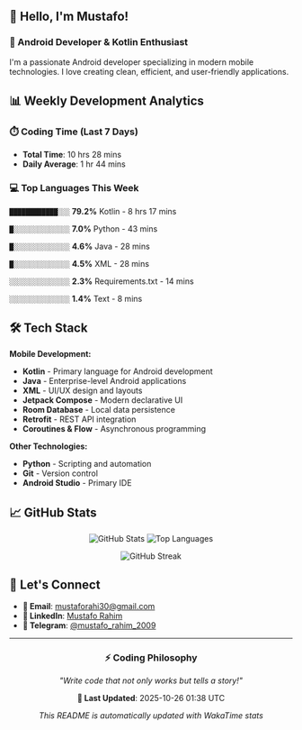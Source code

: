 ## 👋 Hello, I'm Mustafo!

### 🚀 Android Developer & Kotlin Enthusiast

I'm a passionate Android developer specializing in modern mobile technologies. I love creating clean, efficient, and user-friendly applications.

## 📊 Weekly Development Analytics

### ⏱️ Coding Time (Last 7 Days)
- **Total Time**: 10 hrs 28 mins
- **Daily Average**: 1 hr 44 mins

### 💻 Top Languages This Week


`████████████░░░` **79.2%** Kotlin - 8 hrs 17 mins

`█░░░░░░░░░░░░░░` **7.0%** Python - 43 mins

`█░░░░░░░░░░░░░░` **4.6%** Java - 28 mins

`█░░░░░░░░░░░░░░` **4.5%** XML - 28 mins

`░░░░░░░░░░░░░░░` **2.3%** Requirements.txt - 14 mins

`░░░░░░░░░░░░░░░` **1.4%** Text - 8 mins


## 🛠️ Tech Stack

**Mobile Development:**
- **Kotlin** - Primary language for Android development
- **Java** - Enterprise-level Android applications  
- **XML** - UI/UX design and layouts
- **Jetpack Compose** - Modern declarative UI
- **Room Database** - Local data persistence
- **Retrofit** - REST API integration
- **Coroutines & Flow** - Asynchronous programming

**Other Technologies:**
- **Python** - Scripting and automation
- **Git** - Version control
- **Android Studio** - Primary IDE

## 📈 GitHub Stats

<div align="center">

![GitHub Stats](https://github-readme-stats.vercel.app/api?username=Developer-Mustafo&show_icons=true&theme=radical&hide_border=true)
![Top Languages](https://github-readme-stats.vercel.app/api/top-langs/?username=Developer-Mustafo&layout=compact&theme=radical&hide_border=true)

![GitHub Streak](https://github-readme-streak-stats.herokuapp.com/?user=Developer-Mustafo&theme=radical&hide_border=true)

</div>

## 🤝 Let's Connect

- **📧 Email**: mustaforahi30@gmail.com
- **💼 LinkedIn**: [Mustafo Rahim](https://www.linkedin.com/in/mustafo-rahim-4a0384324)
- **📱 Telegram**: [@mustafo_rahim_2009](https://t.me/mustafo_rahim_2009)

---

<div align="center">

### ⚡ Coding Philosophy
*"Write code that not only works but tells a story!"*

**📅 Last Updated**: 2025-10-26 01:38 UTC

*This README is automatically updated with WakaTime stats*

</div>
